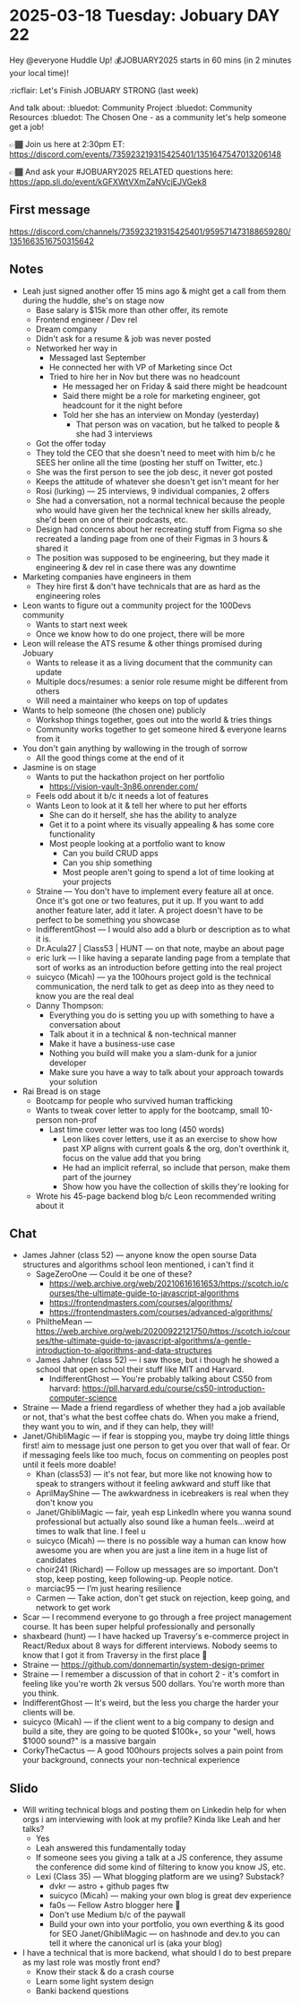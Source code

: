 # 2025-03-18 Tuesday: Jobuary DAY 22

Hey @everyone Huddle Up! 💰JOBUARY2025 starts in 60 mins (in 2 minutes your local time)!

:ricflair: Let's Finish JOBUARY STRONG (last week)

And talk about: 
:bluedot: Community Project
:bluedot: Community Resources
:bluedot: The Chosen One - as a community let's help someone get a job! 

👉🏾 Join us here at 2:30pm ET: https://discord.com/events/735923219315425401/1351647547013206148

👉🏾 And ask your #JOBUARY2025 RELATED questions here: https://app.sli.do/event/kGFXWtVXmZaNVcjEJVGek8

## First message

https://discord.com/channels/735923219315425401/959571473188659280/1351663516750315642

## Notes

- Leah just signed another offer 15 mins ago & might get a call from them during the huddle, she's on stage now
    - Base salary is $15k more than other offer, its remote
    - Frontend engineer / Dev rel
    - Dream company
    - Didn't ask for a resume & job was never posted
    - Networked her way in
        - Messaged last September
        - He connected her with VP of Marketing since Oct
        - Tried to hire her in Nov but there was no headcount
            - He messaged her on Friday & said there might be headcount
            - Said there might be a role for marketing engineer, got headcount for it the night before
            - Told her she has an interview on Monday (yesterday)
                - That person was on vacation, but he talked to people & she had 3 interviews
    - Got the offer today
    - They told the CEO that she doesn't need to meet with him b/c he SEES her online all the time (posting her stuff on Twitter, etc.)
    - She was the first person to see the job desc, it never got posted
    - Keeps the attitude of whatever she doesn't get isn't meant for her
    - Rosi (lurking) — 25 interviews, 9 individual companies, 2 offers
    - She had a conversation, not a normal technical because the people who would have given her the technical knew her skills already, she'd been on one of their podcasts, etc.
    - Design had concerns about her recreating stuff from Figma so she recreated a landing page from one of their Figmas in 3 hours & shared it
    - The position was supposed to be engineering, but they made it engineering & dev rel in case there was any downtime
- Marketing companies have engineers in them
    - They hire first & don't have technicals that are as hard as the engineering roles
- Leon wants to figure out a community project for the 100Devs community
    - Wants to start next week
    - Once we know how to do one project, there will be more
- Leon will release the ATS resume & other things promised during Jobuary
    - Wants to release it as a living document that the community can update
    - Multiple docs/resumes: a senior role resume might be different from others
    - Will need a maintainer who keeps on top of updates
- Wants to help someone (the chosen one) publicly
    - Workshop things together, goes out into the world & tries things
    - Community works together to get someone hired & everyone learns from it
- You don't gain anything by wallowing in the trough of sorrow
    - All the good things come at the end of it
- Jasmine is on stage
    - Wants to put the hackathon project on her portfolio
        - https://vision-vault-3n86.onrender.com/
    - Feels odd about it b/c it needs a lot of features
    - Wants Leon to look at it & tell her where to put her efforts
        - She can do it herself, she has the ability to analyze
        - Get it to a point where its visually appealing & has some core functionality
        - Most people looking at a portfolio want to know
            - Can you build CRUD apps
            - Can you ship something
            - Most people aren't going to spend a lot of time looking at your projects
    - Straine — You don't have to implement every feature all at once.  Once it's got one or two features, put it up.  If you want to add another feature later, add it later.  A project doesn't have to be perfect to be something you showcase
    - IndifferentGhost — I would also add a blurb or description as to what it is.
    - Dr.Acula27 | Class53 | HUNT — on that note, maybe an about page
    - eric lurk — I like having a separate landing page from a template that sort of works as an introduction before getting into the real project
    - suicyco (Micah) — ya the 100hours project gold is the technical communication, the nerd talk to get as deep into as they need to know you are the real deal
    - Danny Thompson:
        - Everything you do is setting you up with something to have a conversation about
        - Talk about it in a technical & non-technical manner
        - Make it have a business-use case
        - Nothing you build will make you a slam-dunk for a junior developer
        - Make sure you have a way to talk about your approach towards your solution
- Rai Bread is on stage
    - Bootcamp for people who survived human trafficking
    - Wants to tweak cover letter to apply for the bootcamp, small 10-person non-prof
        - Last time cover letter was too long (450 words)
            - Leon likes cover letters, use it as an exercise to show how past XP aligns with current goals & the org, don't overthink it, focus on the value add that you bring
            - He had an implicit referral, so include that person, make them part of the journey
            - Show how you have the collection of skills they're looking for
    - Wrote his 45-page backend blog b/c Leon recommended writing about it


## Chat

- James Jahner (class 52) — anyone know the open sourse Data structures and algorithms school leon mentioned, i can't find it
    - SageZeroOne — Could it be one of these?
        - https://web.archive.org/web/20210616161653/https://scotch.io/courses/the-ultimate-guide-to-javascript-algorithms
        - https://frontendmasters.com/courses/algorithms/
        - https://frontendmasters.com/courses/advanced-algorithms/
    - PhiltheMean — https://web.archive.org/web/20200922121750/https://scotch.io/courses/the-ultimate-guide-to-javascript-algorithms/a-gentle-introduction-to-algorithms-and-data-structures
    - James Jahner (class 52) — i saw those, but i though he showed a school that open school their stuff like MIT and Harvard.
        - IndifferentGhost — You're probably talking about CS50 from harvard: https://pll.harvard.edu/course/cs50-introduction-computer-science
- Straine — Made  a friend regardless of whether they had a job available or not, that's what the best coffee chats do.  When you make a friend, they want you to win, and if they can help, they will!
- Janet/GhibliMagic — if fear is stopping you, maybe try doing little things first! aim to message just one person to get you over that wall of fear. Or if messaging feels like too much, focus on commenting on peoples post until it feels more doable!
    - Khan (class53) — it's not fear, but more like not knowing how to speak to strangers without it feeling awkward and stuff like that
    - AprilMayShine — The awkwardness in icebreakers is real when they don't know you
    - Janet/GhibliMagic — fair, yeah esp LinkedIn where you wanna sound professional but actually also sound like a human feels...weird at times to walk that line. I feel  u
    - suicyco (Micah) — there is no possible way a human can know how awesome you are when you are just a line item in a huge list of candidates
    - choir241 (Richard) — Follow up messages are so important. Don't stop, keep posting, keep following-up. People notice.
    - marciac95 — I’m just hearing resilience
    - Carmen — Take action, don't get stuck on rejection, keep going, and network to get work
- Scar — I recommend everyone to go through a free project management course. It has been super helpful professionally and personally
- shaxbeard (hunt) — I have hacked up Traversy's e-commerce project in React/Redux about 8 ways for different interviews. Nobody seems to know that I got it from Traversy in the first place 🙂
- Straine — https://github.com/donnemartin/system-design-primer
- Straine — I remember a discussion of that in cohort 2 - it's comfort in feeling like you're worth 2k versus 500 dollars.  You're worth more than you think.
- IndifferentGhost — It's weird, but the less you charge the harder your clients will be.
- suicyco (Micah) — if the client went to a big company to design and build a site, they are going to be quoted $100k+, so your "well, hows $1000 sound?" is a massive bargain
- CorkyTheCactus — A good 100hours projects solves a pain point from your background, connects your non-technical experience

## Slido

- Will writing technical blogs and posting them on Linkedin help for when orgs i am interviewing with look at my profile? Kinda like Leah and her talks?
    - Yes
    - Leah answered this fundamentally today
    - If someone sees you giving a talk at a JS conference, they assume the conference did some kind of filtering to know you know JS, etc.
    - Lexi (Class 35) — What blogging platform are we using? Substack?
        - dvkr — astro + github pages ftw
        - suicyco (Micah) — making your own blog is great dev experience
        - fa0s — Fellow Astro blogger here 👋
        - Don't use Medium b/c of the paywall
        - Build your own into your portfolio, you own everthing & its good for SEO
        Janet/GhibliMagic — on hashnode and dev.to you can tell it where the canonical url is (aka your blog)
- I have a technical that is more backend, what should I do to best prepare as my last role was mostly front end?
    - Know their stack & do a crash course
    - Learn some light system design
    - Banki backend questions